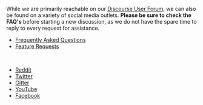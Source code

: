 While we are primarily reachable on our <a href="https://discourse.pi-hole.net/">Discourse User Forum</a>, we can also be found on a variety of social media outlets. **Please be sure to check the FAQ's** before starting a new discussion, as we do not have the spare time to reply to every request for assistance.

- [Frequently Asked Questions](https://discourse.pi-hole.net/c/faqs)
- [Feature Requests](https://discourse.pi-hole.net/c/feature-requests?order=votes)

<br/>

- [Reddit](https://www.reddit.com/r/pihole/)
- [Twitter](https://twitter.com/The_Pi_Hole)
- [Gitter](https://gitter.im/pi-hole/pi-hole)
- [YouTube](https://www.youtube.com/channel/UCT5kq9w0wSjogzJb81C9U0w)
- [Facebook](https://www.facebook.com/ThePiHole/)